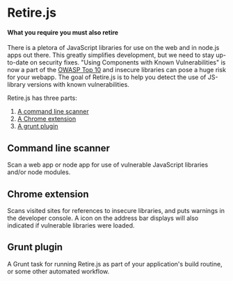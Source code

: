 Retire.js
=========
#### What you require you must also retire

There is a pletora of JavaScript libraries for use on the web and in node.js apps out there. This greatly simplifies development,
but we need to stay up-to-date on security fixes. "Using Components with Known Vulnerabilities" is now a part of the 
[OWASP Top 10](https://www.owasp.org/index.php/Top_10_2013-A9-Using_Components_with_Known_Vulnerabilities) and insecure libraries can pose a huge risk for your webapp. The goal of Retire.js is to help you detect the use of JS-library versions with 
known vulnerabilities.

Retire.js has three parts:

1. [A command line scanner](https://github.com/bekk/retire.js/tree/master/node)
2. [A Chrome extension](https://github.com/bekk/retire.js/tree/master/chrome)
3. [A grunt plugin](https://github.com/bekk/grunt-retire)

Command line scanner
--------------------
Scan a web app or node app for use of vulnerable JavaScript libraries and/or node modules.


Chrome extension
-------------
Scans visited sites for references to insecure libraries, and puts warnings in the developer console. A icon on the address bar displays will also indicated if vulnerable libraries were loaded.


Grunt plugin
------------
A Grunt task for running Retire.js as part of your application's build routine, or some other automated workflow.